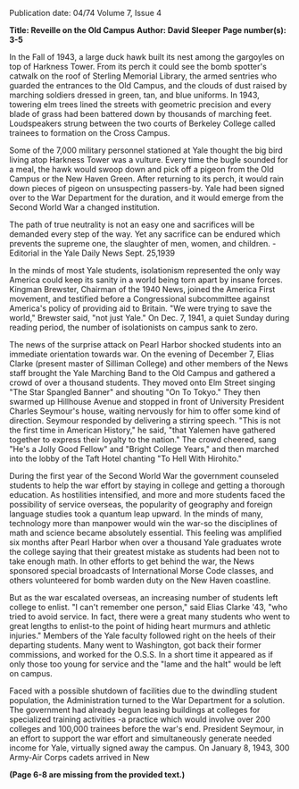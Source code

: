 Publication date: 04/74
Volume 7, Issue 4

**Title: Reveille on the Old Campus**
**Author: David Sleeper**
**Page number(s): 3-5**

In the Fall of 1943, a large duck hawk built its nest among the gargoyles on top of Harkness Tower. From its perch it could see the bomb spotter's catwalk on the roof of Sterling Memorial Library, the armed sentries who guarded the entrances to the Old Campus, and the clouds of dust raised by marching soldiers dressed in green, tan, and blue uniforms. In 1943, towering elm trees lined the streets with geometric precision and every blade of grass had been battered down by thousands of marching feet. Loudspeakers strung between the two courts of Berkeley College called trainees to formation on the Cross Campus. 

Some of the 7,000 military personnel stationed at Yale thought the big bird living atop Harkness Tower was a vulture. Every time the bugle sounded for a meal, the hawk would swoop down and pick off a pigeon from the Old Campus or the New Haven Green. After returning to its perch, it would rain down pieces of pigeon on unsuspecting passers-by. 
Yale had been signed over to the War Department for the duration, and it would emerge from the Second World War a changed institution. 

The path of true neutrality is not an easy one and sacrifices will be demanded every step of the way. Yet any sacrifice can be endured which prevents the supreme one, the slaughter of men, women, and children. 
-Editorial in the Yale Daily News Sept. 25,1939

In the minds of most Yale students, isolationism represented the only way America could keep its sanity in a world being torn apart by insane forces. Kingman Brewster, Chairman of the 1940 News, joined the America First movement, and testified before a Congressional subcommittee against America's policy of providing aid to Britain. "We were trying to save the world," Brewster said, "not just Yale." On Dec. 7, 1941, a quiet Sunday during reading period, the number of isolationists on campus sank to zero. 

The news of the surprise attack on Pearl Harbor shocked students into an immediate orientation towards war. On the evening of December 7, Elias Clarke (present master of Silliman College) and other members of the News staff brought the Yale Marching Band to the Old Campus and gathered a crowd of over a thousand students. They moved onto Elm Street singing "The Star Spangled Banner" and shouting "On To Tokyo." They then swarmed up Hillhouse Avenue and stopped in front of University President Charles Seymour's house, waiting nervously for him to offer some kind of direction. Seymour responded by delivering a stirring speech. "This is not the first time in American History," he said, "that Yalemen have gathered together to express their loyalty to the nation." The crowd cheered, sang "He's a Jolly Good Fellow" and "Bright College Years," and then marched into the lobby of the Taft Hotel chanting "To Hell With Hirohito." 

During the first year of the Second World War the government counseled students to help the war effort by staying in college and getting a thorough education. As hostilities intensified, and more and more students faced the possibility of service overseas, the popularity of geography and foreign language studies took a quantum leap upward. In the minds of many, technology more than manpower would win the war-so the disciplines of math and science became absolutely essential. This feeling was amplified six months after Pearl Harbor when over a thousand Yale graduates wrote the college saying that their greatest mistake as students had been not to take enough math. In other efforts to get behind the war, the News sponsored special broadcasts of International Morse Code classes, and others volunteered for bomb warden duty on the New Haven coastline. 

But as the war escalated overseas, an increasing number of students left college to enlist. 
"I can't remember one person," said Elias Clarke '43, "who tried to avoid service. In fact, there were a great many students who went to great lengths to enlist-to the point of hiding heart murmurs and athletic injuries." Members of the Yale faculty followed right on the heels of their departing students. Many went to Washington, got back their former commissions, and worked for the O.S.S. In a short time it appeared as if only those too young for service and the "lame and the halt" would be left on campus. 

Faced with a possible shutdown of facilities due to the dwindling student population, the Administration turned to the War Department for a solution. The government had already begun leasing buildings at colleges for specialized training activities -a practice which would involve over 200 colleges and 100,000 trainees before the war's end. President Seymour, in an effort to support the war effort and simultaneously generate needed income for Yale, virtually signed away the campus. 
On January 8, 1943, 300 Army-Air Corps cadets arrived in New


**(Page 6-8 are missing from the provided text.)**